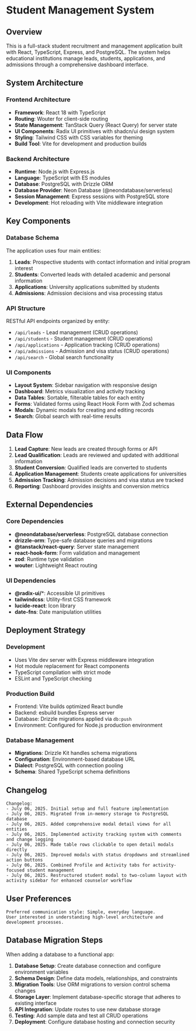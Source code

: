 # Student Management System

## Overview

This is a full-stack student recruitment and management application built with React, TypeScript, Express, and PostgreSQL. The system helps educational institutions manage leads, students, applications, and admissions through a comprehensive dashboard interface.

## System Architecture

### Frontend Architecture
- **Framework**: React 18 with TypeScript
- **Routing**: Wouter for client-side routing
- **State Management**: TanStack Query (React Query) for server state
- **UI Components**: Radix UI primitives with shadcn/ui design system
- **Styling**: Tailwind CSS with CSS variables for theming
- **Build Tool**: Vite for development and production builds

### Backend Architecture
- **Runtime**: Node.js with Express.js
- **Language**: TypeScript with ES modules
- **Database**: PostgreSQL with Drizzle ORM
- **Database Provider**: Neon Database (@neondatabase/serverless)
- **Session Management**: Express sessions with PostgreSQL store
- **Development**: Hot reloading with Vite middleware integration

## Key Components

### Database Schema
The application uses four main entities:

1. **Leads**: Prospective students with contact information and initial program interest
2. **Students**: Converted leads with detailed academic and personal information
3. **Applications**: University applications submitted by students
4. **Admissions**: Admission decisions and visa processing status

### API Structure
RESTful API endpoints organized by entity:
- `/api/leads` - Lead management (CRUD operations)
- `/api/students` - Student management (CRUD operations)
- `/api/applications` - Application tracking (CRUD operations)
- `/api/admissions` - Admission and visa status (CRUD operations)
- `/api/search` - Global search functionality

### UI Components
- **Layout System**: Sidebar navigation with responsive design
- **Dashboard**: Metrics visualization and activity tracking
- **Data Tables**: Sortable, filterable tables for each entity
- **Forms**: Validated forms using React Hook Form with Zod schemas
- **Modals**: Dynamic modals for creating and editing records
- **Search**: Global search with real-time results

## Data Flow

1. **Lead Capture**: New leads are created through forms or API
2. **Lead Qualification**: Leads are reviewed and updated with additional information
3. **Student Conversion**: Qualified leads are converted to students
4. **Application Management**: Students create applications for universities
5. **Admission Tracking**: Admission decisions and visa status are tracked
6. **Reporting**: Dashboard provides insights and conversion metrics

## External Dependencies

### Core Dependencies
- **@neondatabase/serverless**: PostgreSQL database connection
- **drizzle-orm**: Type-safe database queries and migrations
- **@tanstack/react-query**: Server state management
- **react-hook-form**: Form validation and management
- **zod**: Runtime type validation
- **wouter**: Lightweight React routing

### UI Dependencies
- **@radix-ui/***: Accessible UI primitives
- **tailwindcss**: Utility-first CSS framework
- **lucide-react**: Icon library
- **date-fns**: Date manipulation utilities

## Deployment Strategy

### Development
- Uses Vite dev server with Express middleware integration
- Hot module replacement for React components
- TypeScript compilation with strict mode
- ESLint and TypeScript checking

### Production Build
- Frontend: Vite builds optimized React bundle
- Backend: esbuild bundles Express server
- Database: Drizzle migrations applied via `db:push`
- Environment: Configured for Node.js production environment

### Database Management
- **Migrations**: Drizzle Kit handles schema migrations
- **Configuration**: Environment-based database URL
- **Dialect**: PostgreSQL with connection pooling
- **Schema**: Shared TypeScript schema definitions

## Changelog

```
Changelog:
- July 06, 2025. Initial setup and full feature implementation
- July 06, 2025. Migrated from in-memory storage to PostgreSQL database
- July 06, 2025. Added comprehensive modal detail views for all entities
- July 06, 2025. Implemented activity tracking system with comments and change logging
- July 06, 2025. Made table rows clickable to open detail modals directly
- July 06, 2025. Improved modals with status dropdowns and streamlined action buttons
- July 06, 2025. Combined Profile and Activity tabs for activity-focused student management
- July 06, 2025. Restructured student modal to two-column layout with activity sidebar for enhanced counselor workflow
```

## User Preferences

```
Preferred communication style: Simple, everyday language.
User interested in understanding high-level architecture and development processes.
```

## Database Migration Steps

When adding a database to a functional app:

1. **Database Setup**: Create database connection and configure environment variables
2. **Schema Design**: Define data models, relationships, and constraints
3. **Migration Tools**: Use ORM migrations to version control schema changes
4. **Storage Layer**: Implement database-specific storage that adheres to existing interface
5. **API Integration**: Update routes to use new database storage
6. **Testing**: Add sample data and test all CRUD operations
7. **Deployment**: Configure database hosting and connection security